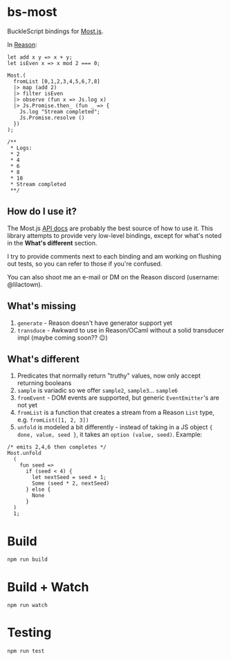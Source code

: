 # bs-most

BuckleScript bindings for [Most.js](https://github.com/cujojs/most).

In [Reason](https://reasonml.github.io/):
```reason
let add x y => x + y;
let isEven x => x mod 2 === 0;

Most.(
  fromList [0,1,2,3,4,5,6,7,8]
  |> map (add 2)
  |> filter isEven
  |> observe (fun x => Js.log x)
  |> Js.Promise.then_ (fun _ => {
    Js.log "Stream completed";
    Js.Promise.resolve ()
  })
);

/**
 * Logs:
 * 2
 * 4
 * 6
 * 8
 * 10
 * Stream completed
 **/
```

## How do I use it?

The Most.js [API docs](https://github.com/cujojs/most/blob/master/docs/api.md) are probably the best source of how to use it. This library attempts to provide very low-level bindings, except for what's noted in the **What's different** section.

I try to provide comments next to each binding and am working on flushing out tests, so you can refer to those if you're confused.

You can also shoot me an e-mail or DM on the Reason discord (username: @lilactown). 

## What's missing

1. `generate` - Reason doesn't have generator support yet
2. `transduce` - Awkward to use in Reason/OCaml without a solid transducer impl (maybe coming soon?? 😉)

## What's different

1. Predicates that normally return "truthy" values, now only accept returning booleans
2. `sample` is variadic so we offer `sample2`, `sample3`... `sample6`
3. `fromEvent` - DOM events are supported, but generic `EventEmitter`'s are not yet
4. `fromList` is a function that creates a stream from a Reason `List` type, e.g. `fromList([1, 2, 3])`
4. `unfold` is modeled a bit differently - instead of taking in a JS object `{ done, value, seed }`, it takes an `option (value, seed)`.
Example:
```reason
/* emits 2,4,6 then completes */
Most.unfold
  (
    fun seed =>
      if (seed < 4) {
        let nextSeed = seed + 1;
        Some (seed * 2, nextSeed)
      } else {
        None
      }
  )
  1;
```

# Build
```
npm run build
```

# Build + Watch

```
npm run watch
```

# Testing

```
npm run test
```
